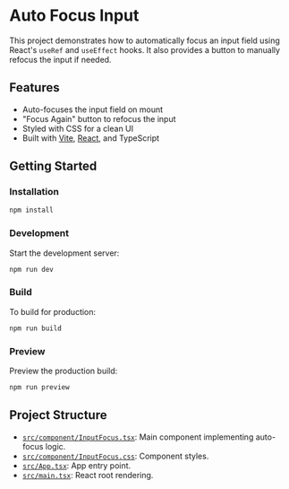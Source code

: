 # Auto Focus Input

This project demonstrates how to automatically focus an input field using React's `useRef` and `useEffect` hooks. It also provides a button to manually refocus the input if needed.

## Features

- Auto-focuses the input field on mount
- "Focus Again" button to refocus the input
- Styled with CSS for a clean UI
- Built with [Vite](https://vitejs.dev/), [React](https://react.dev/), and TypeScript

## Getting Started

### Installation

```sh
npm install
```


### Development

Start the development server:

```sh
npm run dev
```

### Build

To build for production:

```sh
npm run build
```

### Preview

Preview the production build:

```sh
npm run preview
```

## Project Structure

- [`src/component/InputFocus.tsx`](src/component/InputFocus.tsx): Main component implementing auto-focus logic.
- [`src/component/InputFocus.css`](src/component/InputFocus.css): Component styles.
- [`src/App.tsx`](src/App.tsx): App entry point.
- [`src/main.tsx`](src/main.tsx): React root rendering.
